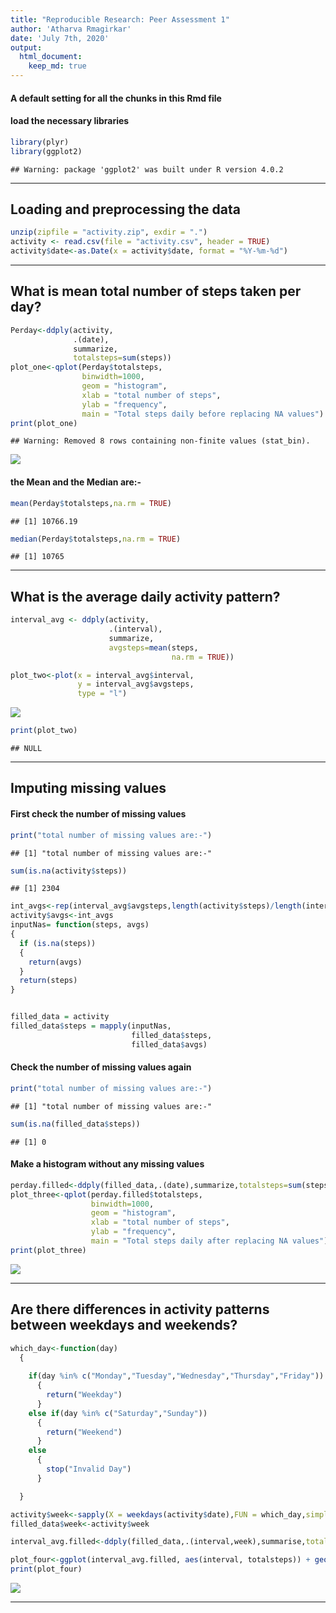 ```yaml
---
title: "Reproducible Research: Peer Assessment 1"
author: 'Atharva Rmagirkar'
date: 'July 7th, 2020'
output: 
  html_document:
    keep_md: true
---
```


#### A default setting for all the chunks in this Rmd file



#### load the necessary libraries


```r
library(plyr)
library(ggplot2)
```

```
## Warning: package 'ggplot2' was built under R version 4.0.2
```

-------------------

## Loading and preprocessing the data


```r
unzip(zipfile = "activity.zip", exdir = ".")
activity <- read.csv(file = "activity.csv", header = TRUE)
activity$date<-as.Date(x = activity$date, format = "%Y-%m-%d")
```

------------------------

## What is mean total number of steps taken per day?


```r
Perday<-ddply(activity,
              .(date),
              summarize,
              totalsteps=sum(steps))
plot_one<-qplot(Perday$totalsteps,
                binwidth=1000,
                geom = "histogram",
                xlab = "total number of steps",
                ylab = "frequency",
                main = "Total steps daily before replacing NA values")
print(plot_one)
```

```
## Warning: Removed 8 rows containing non-finite values (stat_bin).
```

![](PA1_template_files/figure-html/meansteps-1.png)<!-- -->

#### the Mean and the Median are:-


```r
mean(Perday$totalsteps,na.rm = TRUE)
```

```
## [1] 10766.19
```

```r
median(Perday$totalsteps,na.rm = TRUE)
```

```
## [1] 10765
```

--------------------

## What is the average daily activity pattern?


```r
interval_avg <- ddply(activity,
                      .(interval),
                      summarize,
                      avgsteps=mean(steps,
                                    na.rm = TRUE))

plot_two<-plot(x = interval_avg$interval,
               y = interval_avg$avgsteps,
               type = "l")
```

![](PA1_template_files/figure-html/interval_avgsteps-1.png)<!-- -->

```r
print(plot_two)
```

```
## NULL
```

--------------------

## Imputing missing values

#### First check the number of missing values


```r
print("total number of missing values are:-")
```

```
## [1] "total number of missing values are:-"
```

```r
sum(is.na(activity$steps))
```

```
## [1] 2304
```


```r
int_avgs<-rep(interval_avg$avgsteps,length(activity$steps)/length(interval_avg$interval))
activity$avgs<-int_avgs
inputNas= function(steps, avgs) 
{
  if (is.na(steps)) 
  { 
    return(avgs)
  }
  return(steps)
}


filled_data = activity
filled_data$steps = mapply(inputNas,
                           filled_data$steps,
                           filled_data$avgs)
```

#### Check the number of missing values again


```r
print("total number of missing values are:-")
```

```
## [1] "total number of missing values are:-"
```

```r
sum(is.na(filled_data$steps))
```

```
## [1] 0
```

#### Make a histogram without any missing values 


```r
perday.filled<-ddply(filled_data,.(date),summarize,totalsteps=sum(steps))
plot_three<-qplot(perday.filled$totalsteps,
                  binwidth=1000,
                  geom = "histogram",
                  xlab = "total number of steps",
                  ylab = "frequency",
                  main = "Total steps daily after replacing NA values")
print(plot_three)
```

![](PA1_template_files/figure-html/plot_without_missing-1.png)<!-- -->

-------------------

## Are there differences in activity patterns between weekdays and weekends?


```r
which_day<-function(day)
  {
  
    if(day %in% c("Monday","Tuesday","Wednesday","Thursday","Friday"))
      {
        return("Weekday")
      }
    else if(day %in% c("Saturday","Sunday"))
      {
        return("Weekend")
      }
    else
      {
        stop("Invalid Day")
      }

  }

activity$week<-sapply(X = weekdays(activity$date),FUN = which_day,simplify = TRUE)
filled_data$week<-activity$week

interval_avg.filled<-ddply(filled_data,.(interval,week),summarise,totalsteps=mean(steps))

plot_four<-ggplot(interval_avg.filled, aes(interval, totalsteps)) + geom_line() + facet_grid(week ~ .) + xlab("5 minute interval") + ylab("total steps")  
print(plot_four)
```

![](PA1_template_files/figure-html/week_days-1.png)<!-- -->

------------
